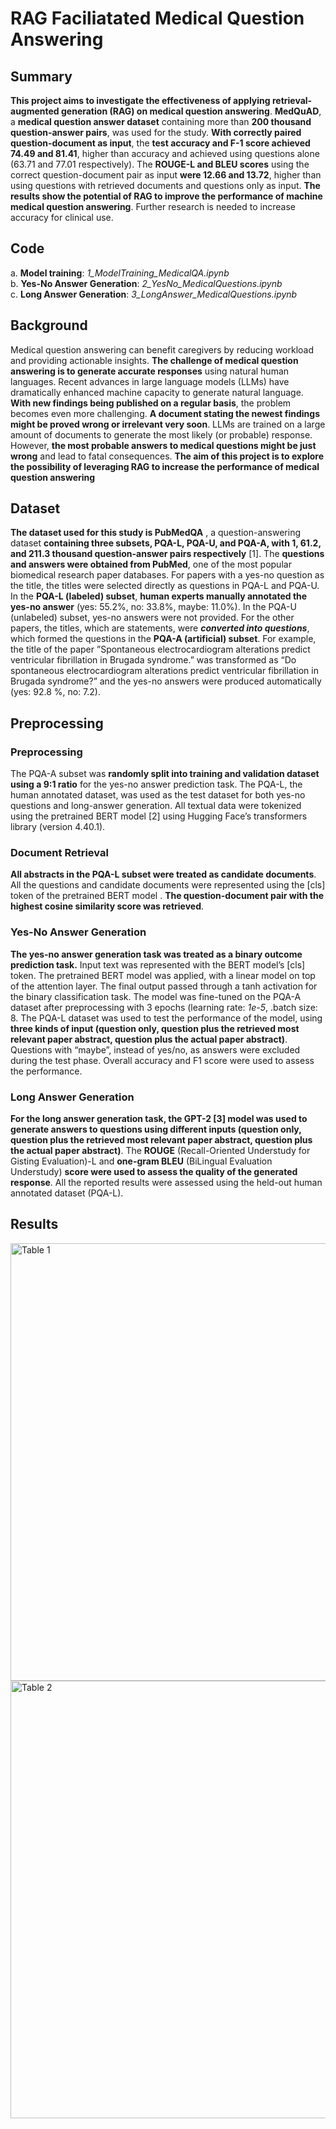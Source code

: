 # RAG Faciliatated Medical Question Answering

## Summary

**This project aims to investigate the effectiveness of applying retrieval-augmented generation (RAG) on medical question answering**. **MedQuAD**, a **medical question answer dataset** containing more than **200 thousand question-answer pairs**, was used for the study. **With correctly paired question-document as input**, the **test accuracy and F-1 score achieved 74.49 and 81.41**, higher than accuracy and achieved using questions alone (63.71 and 77.01 respectively).  The **ROUGE-L and BLEU scores** using the correct question-document pair as input **were 12.66 and 13.72**, higher than using questions with retrieved documents and questions only as input. **The results show the potential of RAG to improve the performance of machine medical question answering**. Further research is needed to increase accuracy for clinical use.

## Code 

a. **Model training**: *1_ModelTraining_MedicalQA.ipynb* </br>
b. **Yes-No Answer Generation**: *2_YesNo_MedicalQuestions.ipynb* </br>
c. **Long Answer Generation**: *3_LongAnswer_MedicalQuestions.ipynb* </br>

## Background

Medical question answering can benefit caregivers by reducing workload and providing actionable insights. **The challenge of medical question answering is to generate accurate responses** using natural human languages. Recent advances in large language models (LLMs) have dramatically enhanced machine capacity to generate natural language. **With new findings being published on a regular basis**, the problem becomes even more challenging. **A document stating the newest findings might be proved wrong or irrelevant very soon**. LLMs are trained on a large amount of documents to generate the most likely (or probable) response. However, **the most probable answers to medical questions might be just wrong** and lead to fatal consequences. **The aim of this project is to explore the possibility of leveraging RAG to increase the performance of medical question answering**

 ## Dataset
**The dataset used for this study is PubMedQA** , a question-answering dataset **containing three subsets, PQA-L, PQA-U, and PQA-A, with 1, 61.2, and 211.3 thousand question-answer pairs respectively** [1]. The **questions and answers were obtained from PubMed**, one of the most popular biomedical research paper databases. For papers with a yes-no question as the title, the titles were selected directly as questions in PQA-L and PQA-U. In the **PQA-L (labeled) subset**, **human experts manually annotated the yes-no answer** (yes: 55.2%, no: 33.8%, maybe: 11.0%). In the PQA-U (unlabeled) subset, yes-no answers were not provided. For the other papers, the titles, which are statements, were ***converted into questions***, which formed the questions in the **PQA-A (artificial) subset**. For example, the title of the paper ”Spontaneous electrocardiogram alterations predict ventricular fibrillation in Brugada syndrome.” was transformed as “Do spontaneous electrocardiogram alterations predict ventricular fibrillation in Brugada syndrome?” and the yes-no answers were produced automatically (yes: 92.8 %, no: 7.2).


## Preprocessing

### Preprocessing

The PQA-A subset was **randomly split into training and validation dataset using a 9:1 ratio** for the yes-no answer prediction task. The PQA-L, the human annotated dataset, was used as the test dataset for both yes-no questions and long-answer generation. All textual data were tokenized using the pretrained BERT model [2] using Hugging Face’s transformers library (version 4.40.1).

### Document Retrieval

**All abstracts in the PQA-L subset were treated as candidate documents**. All the questions and candidate documents were represented using the [cls] token of the pretrained BERT model . **The question-document pair with the highest cosine similarity score was retrieved**.


### Yes-No Answer Generation

**The yes-no answer generation task was treated as a binary outcome prediction task.** Input text was represented with the BERT model’s [cls] token. The pretrained BERT model was applied, with a linear model on top of the attention layer. The final output passed through a tanh activation for the binary classification task. The model was fine-tuned on the PQA-A dataset after preprocessing with 3 epochs (learning rate: *1e-5*, .batch size: 8. The PQA-L dataset was used to test the performance of the model, using **three kinds of input (question only, question plus the retrieved most relevant paper abstract, question plus the actual paper abstract)**. Questions with “maybe”, instead of yes/no, as answers were excluded during the test phase. Overall accuracy and F1 score were used to assess the performance.

### Long Answer Generation

**For the long answer generation task, the GPT-2 [3] model was used to generate answers to questions using different inputs (question only, question plus the retrieved most relevant paper abstract, question plus the actual paper abstract)**. The **ROUGE** (Recall-Oriented Understudy for Gisting Evaluation)-L and **one-gram BLEU** (BiLingual Evaluation Understudy) **score were used to assess the quality of the generated response**. All the reported results were assessed using the held-out human annotated dataset (PQA-L).

## Results

<img width="700" alt="Table 1" src="https://github.com/halfmoonliu/RAGMedcalQA/assets/46064664/5b17aab9-c579-4e47-b32c-403f230dbd27">
<img width="700" alt="Table 2" src="https://github.com/halfmoonliu/RAGMedcalQA/assets/46064664/e0dccfb0-5e7d-4405-8297-065d5eb21011">


